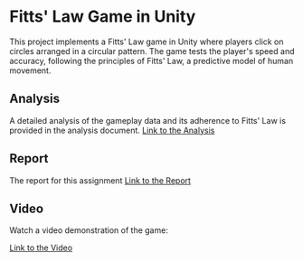 # Fitts' Law Game in Unity

This project implements a Fitts' Law game in Unity where players click on circles arranged in a circular pattern. The game tests the player's speed and accuracy, following the principles of Fitts' Law, a predictive model of human movement.


## Analysis
A detailed analysis of the gameplay data and its adherence to Fitts' Law is provided in the analysis document. 
[Link to the Analysis](https://github.com/KennethAbadi/FittsLaws/blob/main/Analysis.xlsx)

## Report
The report for this assignment
[Link to the Report](https://github.com/KennethAbadi/FittsLaws/blob/main/COSC%20341%20Human%20Computer%20Interaction%20Assignment%202.pdf)

## Video
Watch a video demonstration of the game:

[Link to the Video](https://youtu.be/zqtNczwyGgU) 
